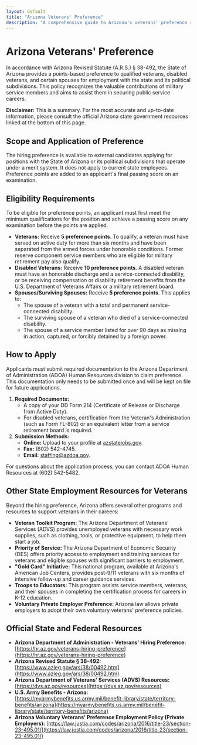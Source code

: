 ```yaml
---
layout: default
title: "Arizona Veterans' Preference"
description: "A comprehensive guide to Arizona's veterans' preference rules for public employment."
---
```


# Arizona Veterans' Preference

In accordance with Arizona Revised Statute (A.R.S.) § 38-492, the State of Arizona provides a points-based preference to qualified veterans, disabled veterans, and certain spouses for employment with the state and its political subdivisions. This policy recognizes the valuable contributions of military service members and aims to assist them in securing public service careers.

**Disclaimer:** This is a summary. For the most accurate and up-to-date information, please consult the official Arizona state government resources linked at the bottom of this page.

## Scope and Application of Preference

The hiring preference is available to external candidates applying for positions with the State of Arizona or its political subdivisions that operate under a merit system. It does not apply to current state employees. Preference points are added to an applicant's final passing score on an examination.

## Eligibility Requirements

To be eligible for preference points, an applicant must first meet the minimum qualifications for the position and achieve a passing score on any examination before the points are applied.

*   **Veterans:** Receive **5 preference points**. To qualify, a veteran must have served on active duty for more than six months and have been separated from the armed forces under honorable conditions. Former reserve component service members who are eligible for military retirement pay also qualify.
*   **Disabled Veterans:** Receive **10 preference points**. A disabled veteran must have an honorable discharge and a service-connected disability, or be receiving compensation or disability retirement benefits from the U.S. Department of Veterans Affairs or a military retirement board.
*   **Spouses/Surviving Spouses:** Receive **5 preference points**. This applies to:
    *   The spouse of a veteran with a total and permanent service-connected disability.
    *   The surviving spouse of a veteran who died of a service-connected disability.
    *   The spouse of a service member listed for over 90 days as missing in action, captured, or forcibly detained by a foreign power.

## How to Apply

Applicants must submit required documentation to the Arizona Department of Administration (ADOA) Human Resources division to claim preference. This documentation only needs to be submitted once and will be kept on file for future applications.

1.  **Required Documents:**
    *   A copy of your DD Form 214 (Certificate of Release or Discharge from Active Duty).
    *   For disabled veterans, certification from the Veteran's Administration (such as Form FL-802) or an equivalent letter from a service retirement board is required.
2.  **Submission Methods:**
    *   **Online:** Upload to your profile at [azstatejobs.gov](https://azstatejobs.gov).
    *   **Fax:** (602) 542-4745.
    *   **Email:** staffing@azdoa.gov.

For questions about the application process, you can contact ADOA Human Resources at (602) 542-5482.

## Other State Employment Resources for Veterans

Beyond the hiring preference, Arizona offers several other programs and resources to support veterans in their careers:

*   **Veteran Toolkit Program:** The Arizona Department of Veterans' Services (ADVS) provides unemployed veterans with necessary work supplies, such as clothing, tools, or protective equipment, to help them start a job.
*   **Priority of Service:** The Arizona Department of Economic Security (DES) offers priority access to employment and training services for veterans and eligible spouses with significant barriers to employment.
*   **"Gold Card" Initiative:** This national program, available at Arizona's American Job Centers, provides post-9/11 veterans with six months of intensive follow-up and career guidance services.
*   **Troops to Educators:** This program assists service members, veterans, and their spouses in completing the certification process for careers in K-12 education.
*   **Voluntary Private Employer Preference:** Arizona law allows private employers to adopt their own voluntary veterans' preference policies.

## Official State and Federal Resources

*   **Arizona Department of Administration - Veterans' Hiring Preference:** [https://hr.az.gov/veterans-hiring-preference](https://hr.az.gov/veterans-hiring-preference)
*   **Arizona Revised Statute § 38-492:** [https://www.azleg.gov/ars/38/00492.htm](https://www.azleg.gov/ars/38/00492.htm)
*   **Arizona Department of Veterans' Services (ADVS) Resources:** [https://dvs.az.gov/resources](https://dvs.az.gov/resources)
*   **U.S. Army Benefits - Arizona:** [https://myarmybenefits.us.army.mil/benefit-library/state/territory-benefits/arizona](https://myarmybenefits.us.army.mil/benefit-library/state/territory-benefits/arizona)
*   **Arizona Voluntary Veterans' Preference Employment Policy (Private Employers):** [https://law.justia.com/codes/arizona/2016/title-23/section-23-495.01/](https://law.justia.com/codes/arizona/2016/title-23/section-23-495.01/)
